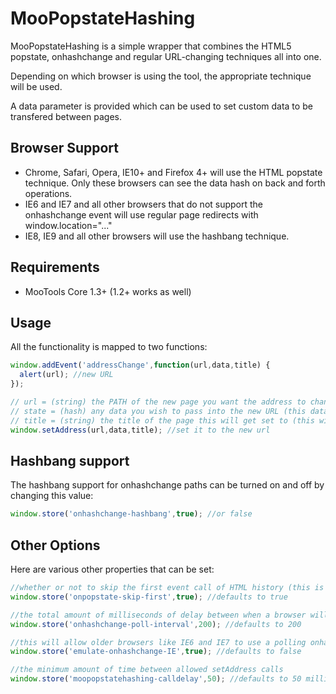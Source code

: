 # MooPopstateHashing

MooPopstateHashing is a simple wrapper that combines the HTML5 popstate, onhashchange and regular URL-changing techniques all into one.

Depending on which browser is using the tool, the appropriate technique will be used.

A data parameter is provided which can be used to set custom data to be transfered between pages.

## Browser Support

- Chrome, Safari, Opera, IE10+ and Firefox 4+ will use the HTML popstate technique. Only these browsers can see the data hash on back and forth operations.
- IE6 and IE7 and all other browsers that do not support the onhashchange event will use regular page redirects with window.location="..."
- IE8, IE9 and all other browsers will use the hashbang technique.

## Requirements

- MooTools Core 1.3+ (1.2+ works as well)

## Usage

All the functionality is mapped to two functions:

```javascript
window.addEvent('addressChange',function(url,data,title) {
  alert(url); //new URL
});

// url = (string) the PATH of the new page you want the address to change to
// state = (hash) any data you wish to pass into the new URL (this data is only available for a HTML history browser), but if will be accessible the first time even for a hashchange operation since there is on back/forward operation being executed.
// title = (string) the title of the page this will get set to (this will also not work for back and forth operations on a onhashchange browser)
window.setAddress(url,data,title); //set it to the new url
```

## Hashbang support

The hashbang support for onhashchange paths can be turned on and off by changing this value:

```javascript
window.store('onhashchange-hashbang',true); //or false
```

## Other Options

Here are various other properties that can be set:

```javascript
//whether or not to skip the first event call of HTML history (this is called when the page first loads)
window.store('onpopstate-skip-first',true); //defaults to true

//the total amount of milliseconds of delay between when a browser will check for a new hashchange url (this is for really old browsers)
window.store('onhashchange-poll-interval',200); //defaults to 200

//this will allow older browsers like IE6 and IE7 to use a polling onhashchange event (note that there are other issues with this)
window.store('emulate-onhashchange-IE',true); //defaults to false

//the minimum amount of time between allowed setAddress calls
window.store('moopopstatehashing-calldelay',50); //defaults to 50 milliseconds
```
